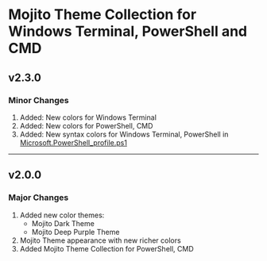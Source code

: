 # Mojito Theme Collection for Windows Terminal, PowerShell and CMD

## v2.3.0

### Minor Changes

1. Added: New colors for Windows Terminal
1. Added: New colors for PowerShell, CMD
1. Added: New syntax colors for Windows Terminal, PowerShell in [Microsoft.PowerShell_profile.ps1](https://github.com/mishatoshi/mojito-windows-terminal/blob/master/Microsoft.PowerShell_profile.ps1)

___

## v2.0.0

### Major Changes

1. Added new color themes:
    * Mojito Dark Theme
    * Mojito Deep Purple Theme
1. Mojito Theme appearance with new richer colors
1. Added Mojito Theme Collection for PowerShell, CMD
